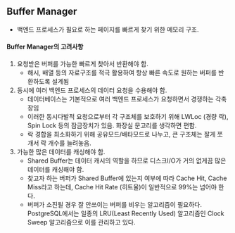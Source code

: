 ## Buffer Manager
- 백엔드 프로세스가 필요로 하는 페이지를 빠르게 찾기 위한 메모리 구조.

#### Buffer Manager의 고려사항
1. 요청받은 버퍼를 가능한 빠르게 찾아서 반환해야 함.
   - 해시, 배열 등의 자료구조를 적극 활용하여 항상 빠른 속도로 원하는 버퍼를 반환하도록 설계됨
3. 동시에 여러 백엔드 프로세스의 데이터 요청을 수용해야 함.
   - 데이터베이스는 기본적으로 여러 백엔드 프로세스가 요청하면서 경쟁하는 각축장임
   - 이러한 동시다발적 요청으로부터 각 구조체를 보호하기 위해 LWLoc (경량 락), Spin Lock 등의 잠금장치가 있음. 화장실 문고리를 생각하면 편함.
   - 락 경합을 최소화하기 위해 공유모드/배타모드로 나누고, 큰 구조체는 잘게 쪼개서 락 개수를 늘려놓음.
5. 가능한 많은 데이터를 캐싱해야 함.
   - Shared Buffer는 데이터 캐시의 역할을 하므로 디스크I/O가 거의 없게끔 많은 데이터를 캐싱해야 함.
   - 찾고자 하는 버퍼가 Shared Buffer에 있는지 여부에 따라 Cache Hit, Cache Miss라고 하는데, Cache Hit Rate (히트율)이 일반적으로 99%는 넘어야 한다.
   - 버퍼가 소진될 경우 잘 안쓰이는 버퍼를 비우는 알고리즘이 필요하다. PostgreSQL에서는 일종의 LRU(Least Recently Used) 알고리즘인 Clock Sweep 알고리즘으로 이를 관리하고 있다.
